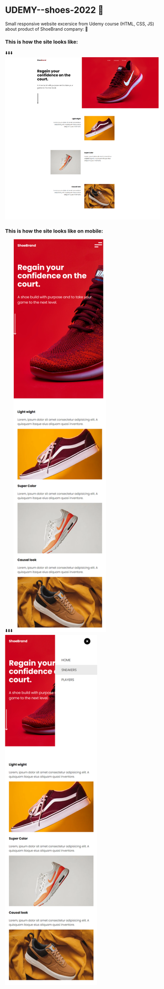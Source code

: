 # UDEMY--shoes-2022 👟
Small responsive website excersice from Udemy course (HTML, CSS, JS) about product of ShoeBrand company: 👟

<h3>This is how the site looks like: </h3>
⬇️⬇️⬇️
<img src="desktop-preview.png" alt="Shoe site preview on desktop">

<h3>This is how the site looks like on mobile: </h3>
⬇️⬇️⬇️
<img src="mobile-preview.png" alt="Shoe site preview on mobile" width="300px">
<img src="menu-mobile-preview.png" alt="Shoe site preview on mobile" width="300px">
